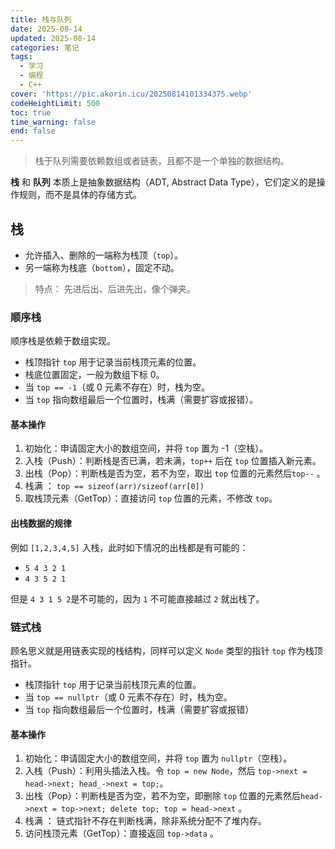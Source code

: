 ```yaml
---
title: 栈与队列
date: 2025-08-14
updated: 2025-08-14
categories: 笔记
tags:
  - 学习
  - 编程
  - C++
cover: 'https://pic.akorin.icu/20250814101334375.webp'
codeHeightLimit: 500
toc: true
time_warning: false
end: false
---
```


> 栈于队列需要依赖数组或者链表，且都不是一个单独的数据结构。

<!-- more -->

**栈** 和 **队列** 本质上是抽象数据结构（ADT, Abstract Data Type），它们定义的是操作规则，而不是具体的存储方式。

## 栈

- 允许插入、删除的一端称为栈顶（`top`）。
- 另一端称为栈底（`bottom`），固定不动。

> 特点： 先进后出、后进先出，像个弹夹。

### 顺序栈

顺序栈是依赖于数组实现。
- 栈顶指针 `top` 用于记录当前栈顶元素的位置。
- 栈底位置固定，一般为数组下标 0。
- 当 `top == -1`（或 0 元素不存在）时，栈为空。
- 当 `top` 指向数组最后一个位置时，栈满（需要扩容或报错）。

#### 基本操作

1. 初始化：申请固定大小的数组空间，并将 `top` 置为 -1（空栈）。
2. 入栈（Push）：判断栈是否已满，若未满，`top++` 后在 `top` 位置插入新元素。
3. 出栈（Pop）：判断栈是否为空，若不为空，取出 `top` 位置的元素然后`top--` 。
4. 栈满 ： `top == sizeof(arr)/sizeof(arr[0])`
5. 取栈顶元素（GetTop）：直接访问 `top` 位置的元素，不修改 `top`。

#### 出栈数据的规律

例如 `[1,2,3,4,5]` 入栈，此时如下情况的出栈都是有可能的：
- `5 4 3 2 1`
- `4 3 5 2 1`

但是 `4 3 1 5 2`是不可能的，因为 `1` 不可能直接越过 `2` 就出栈了。

### 链式栈

顾名思义就是用链表实现的栈结构，同样可以定义 `Node` 类型的指针 `top` 作为栈顶指针。
- 栈顶指针 `top` 用于记录当前栈顶元素的位置。
- 当 `top == nullptr`（或 0 元素不存在）时，栈为空。
- 当 `top` 指向数组最后一个位置时，栈满（需要扩容或报错）

#### 基本操作

1. 初始化：申请固定大小的数组空间，并将 `top` 置为 `nullptr`（空栈）。
2. 入栈（Push）：利用头插法入栈。令 `top = new Node`，然后 `top->next = head->next; head_->next = top;`。
3. 出栈（Pop）：判断栈是否为空，若不为空，即删除 `top` 位置的元素然后`head->next = top->next; delete top; top = head->next` 。
4. 栈满 ： 链式指针不存在判断栈满，除非系统分配不了堆内存。
5. 访问栈顶元素（GetTop）：直接返回 `top->data` 。